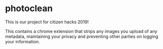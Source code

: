 # photoclean
This is our project for citizen hacks 2019!

This contains a chrome extension that strips any images you upload of any metadata, maintaining your privacy and preventing other parties on logging your information.